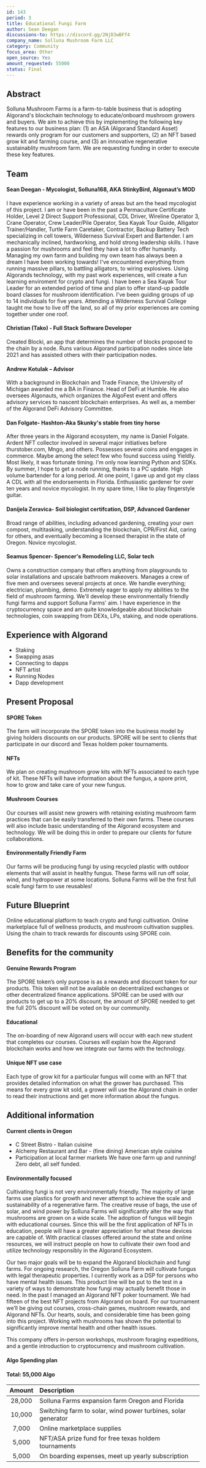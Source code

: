 ```yaml
---
id: 143
period: 3
title: Educational Fungi Farm
author: Sean Deegan
discussions-to: https://discord.gg/2NjD3wBFf4
company_name: Solluna Mushroom Farm LLC
category: Community
focus_area: Other
open_source: Yes
amount_requested: 55000
status: Final
---
```


## Abstract
Solluna Mushroom Farms is a farm-to-table business that is adopting Algorand's blockchain technology to educate/onboard mushroom growers and buyers.
We aim to achieve this by implementing the following key features to our business plan: (1) an ASA (Algorand Standard Asset) rewards only program for our customers and supporters, (2) an NFT based grow kit and farming course, and (3) an innovative regenerative sustainablity mushroom farm. We are requesting funding in order to execute these key features.

## Team

#### Sean Deegan - Mycologist, Solluna168, AKA StinkyBird, Algonaut’s MOD
I have experience working in a variety of areas but am the head mycologist of this project. I am or have been in the past a Permaculture Certificate Holder, Level 2 Direct Support Professional, CDL Driver, Wireline Operator 3, Crane Operator, Crew Leader/Pile Operator, Sea Kayak Tour Guide, Alligator Trainer/Handler, Turtle Farm Caretaker, Contractor, Backup Battery Tech specializing in cell towers, Wilderness Survival Expert and Bartender. I am mechanically inclined, hardworking, and hold strong leadership skills. I have a passion for mushrooms and feel they have a lot to offer humanity. Managing my own farm and building my own team has always been a dream I have been working towards! I've encountered everything from running massive pillars, to battling alligators, to wiring explosives. Using Algorands technology, with my past work experiences, will create a fun learning enviroment for crypto and fungi. I have been a Sea Kayak Tour Leader for an extended period of time and plan to offer stand-up paddle board classes for mushroom identification. I've been guiding groups of up to 14 individuals for five years. Attending a Wilderness Survival College taught me how to live off the land, so all of my prior experiences are coming together under one roof.

#### Christian (Tako) - Full Stack Software Developer

Created Blocki, an app that determines the number of blocks proposed to the chain by a node. Runs various Algorand participation nodes since late 2021 and has assisted others with their participation nodes.

#### Andrew Kotulak – Advisor

With a background in Blockchain and Trade Finance, the University of Michigan awarded me a BA in Finance. Head of DeFi at Humble. He also oversees Algonauts, which organizes the AlgoFest event and offers advisory services to nascent blockchain enterprises. As well as, a member of the Algorand DeFi Advisory Committee.

#### Dan Folgate- Hashton-Aka Skunky's stable from tiny horse

After three years in the Algorand ecosystem, my name is Daniel Folgate. Ardent NFT collector involved in several major initiatives before thurstober.com, Mngo, and others. Possesses several coins and engages in commerce. Maybe among the select few who found success using Yieldly. Most likely, it was fortunate timing. I'm only now learning Python and SDKs. By summer, I hope to get a node running, thanks to a PC update. High volume bartender for a long period. At one point, I gave up and got my class A CDL with all the endorsements in Florida. Enthusiastic gardener for over ten years and novice mycologist. In my spare time, I like to play fingerstyle guitar.

#### Danijela Zeravica- Soil biologist certifcation, DSP, Advanced Gardener

Broad range of abilities, including advanced gardening, creating your own compost, multitasking, understanding the blockchain, CPR/First Aid, caring for others, and eventually becoming a licensed therapist in the state of Oregon. Novice mycologist.

#### Seamus Spencer- Spencer's Remodeling LLC, Solar tech

Owns a construction company that offers anything from playgrounds to solar installations and upscale bathroom makeovers. Manages a crew of five men and oversees several projects at once. We handle everything; electrician, plumbing, demo. Extremely eager to apply my abilities to the field of mushroom farming. We'll develop these environmentally friendly fungi farms and support Solluna Farms' aim. I have experience in the cryptocurrency space and am quite knowledgeable about blockchain technologies, coin swapping from DEXs, LPs, staking, and node operations.

## Experience with Algorand

- Staking
- Swapping asas
- Connecting to dapps
- NFT artist
- Running Nodes
- Dapp development 

## Present Proposal

#### SPORE Token
The farm will incorporate the SPORE token into the business model by giving holders discounts on our products. SPORE will be sent to clients that participate in our discord and Texas holdem poker tournaments.

#### NFTs
We plan on creating mushroom grow kits with NFTs associated to each type of kit. These NFTs will have information about the fungus, a spore print, how to grow and take care of your new fungus.

#### Mushroom Courses
Our courses will assist new growers with retaining existing mushroom farm practices that can be easily transferred to their own farms. These courses will also include basic understanding of the Algorand ecosystem and technology. We will be doing this in order to prepare our clients for future collaborations.

#### Environmentally Friendly Farm
Our farms will be producing fungi by using recycled plastic with outdoor elements that will assist in healthy fungus. These farms will run off solar, wind, and hydropower at some locations. Solluna Farms will be the first full scale fungi farm to use reusables!

## Future Blueprint
Online educational platform to teach crypto and fungi cultivation. Online marketplace full of wellness products, and mushroom cultivation supplies. Using the chain to track rewards for discounts using SPORE coin.

## Benefits for the community

#### Genuine Rewards Program
The SPORE token’s only purpose is as a rewards and discount token for our products. This token will not be available on decentralized exchanges or other decentralized finance applications. SPORE can be used with our products to get up to a 20% discount, the amount of SPORE needed to get the full 20% discount will be voted on by our community.

#### Educational
The on-boarding of new Algorand users will occur with each new student that completes our courses. Courses will explain how the Algorand blockchain works and how we integrate our farms with the technology.

#### Unique NFT use case
Each type of grow kit for a particular fungus will come with an NFT that provides detailed information on what the grower has purchased. This means for every grow kit sold, a grower will use the Algorand chain in order to read their instructions and get more information about the fungus.

## Additional information

#### Current clients in Oregon
- C Street Bistro - Italian cuisine
- Alchemy Restaurant and Bar - (fine dining) American style cuisine
- Participation at local farmer markets
  We have one farm up and running! Zero debt, all self funded. 

#### Environmentally focused
Cultivating fungi is not very environmentally friendly. The majority of large farms use plastics for growth and never attempt to achieve the scale and sustainability of a regenerative farm. The creative reuse of bags, the use of solar, and wind power by Solluna Farms will significantly alter the way that mushrooms are grown on a wide scale. The adoption of fungus will begin with educational courses. Since this will be the first application of NFTs in education, people will have a greater appreciation for what these devices are capable of. With practical classes offered around the state and online resources, we will instruct people on how to cultivate their own food and utilize technology responsibly in the Algorand Ecosystem.

Our two major goals will be to expand the Algorand blockchain and fungi farms. For ongoing research, the Oregon Solluna Farm will cultivate fungus with legal therapeutic properties. I currently work as a DSP for persons who have mental health issues. This product line will be put to the test in a variety of ways to demonstrate how fungi may actually benefit those in need. In the past I managed an Algorand NFT poker tournament. We had fifteen of the best NFT projects from Algorand on board. For our tournament we’ll be giving out courses, cross-chain games, mushroom rewards, and Algorand NFTs. Our hearts, souls, and considerable time has been going into this project. Working with mushrooms has shown the potential to significantly improve mental health and other health issues.

This company offers in-person workshops, mushroom foraging expeditions, and a gentle introduction to cryptocurrency and mushroom cultivation.

#### Algo Spending plan

#### Total: 55,000 Algo

| Amount | Description                                                   |
| :----: | :------------------------------------------------------------ |
| 28,000 | Solluna Farms expansion farm Oregon and Florida               |
| 10,000 | Switching farm to solar, wind power turbines, solar generator |
| 7,000  | Online marketplace supplies                                   |
| 5,000  | NFT/ASA prize fund for free texas holdem tournaments          |
| 5,000  | On boarding expenses, meet up yearly subscription             |
